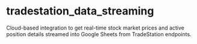 # tradestation_data_streaming
 Cloud-based integration to get real-time stock market prices and active position details streamed into Google Sheets from TradeStation endpoints.
